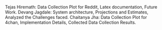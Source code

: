 Tejas Hiremath: Data Collection Plot for Reddit, Latex documentation, Future Work.
Devang Jagdale: System architecture, Projections and Estimates, Analyzed the Challenges faced.
Chaitanya Jha: Data Collection Plot for 4chan, Implementation Details, Collected Data Collection Results.